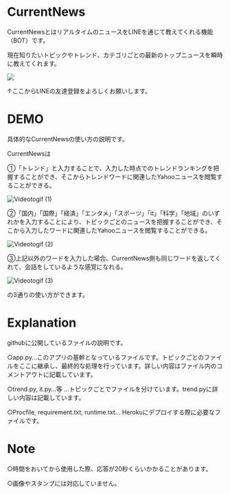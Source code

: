 # CurrentNews
CurrentNewsとはリアルタイムのニュースをLINEを通じて教えてくれる機能（BOT）です。



現在知りたいトピックやトレンド、カテゴリごとの最新のトップニュースを瞬時に教えてくれます。

<img src=".png">

↑ここからLINEの友達登録をよろしくお願いします。



# DEMO 

具体的なCurrentNewsの使い方の説明です。

CurrentNewsは

①「トレンド」と入力することで、入力した時点でのトレンドランキングを把握することができ、そこからトレンドワードに関連したYahooニュースを閲覧することができる。

![Videotogif (1)](https://user-images.githubusercontent.com/60774625/141259562-716b02e6-a688-483d-b321-38db9e3deacb.gif)

②「国内」「国際」「経済」「エンタメ」「スポーツ」「it」「科学」「地域」のいずれかを入力することにより、トピックごとのニュースを把握することができ、そこから入力したワードに関連したYahooニュースを閲覧することができる。

![Videotogif (2)](https://user-images.githubusercontent.com/60774625/141264034-a99a8325-de58-42cb-bb70-619df90704d9.gif)


③上記以外のワードを入力した場合、CurrentNews側も同じワードを返してくれて、会話をしているような感覚になれる。

![Videotogif (3)](https://user-images.githubusercontent.com/60774625/141267995-b41c9b95-2807-4b5a-89bd-742a45598b0d.gif)

の3通りの使い方ができます。

 
# Explanation
 githubに公開しているファイルの説明です。
 
 ○app.py…このアプリの基幹となっているファイルです。トピックごとのファイルをここに継承し、最終的な処理を行っています。詳しい内容はファイル内のコメントアウトに記載しています。
 
 ○trend.py, it.py…等 …トピックごとでファイルを分けています。trend.pyに詳しい内容は記載しています。
 
 ○Procfile, requirement.txt, runtime.txt… Herokuにデプロイする際に必要なファイルです。
 
# Note
 ○時間をおいてから使用した際、応答が20秒くらいかかることがあります。
 
 ○画像やスタンプには対応していません。

